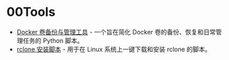 # 00Tools

- [Docker 卷备份与管理工具](./docker-volume-backup/README.md) - 一个旨在简化 Docker 卷的备份、恢复和日常管理任务的 Python 脚本。
- [rclone 安装脚本](./rclone-installer/README.md) - 用于在 Linux 系统上一键下载和安装 rclone 的脚本。
